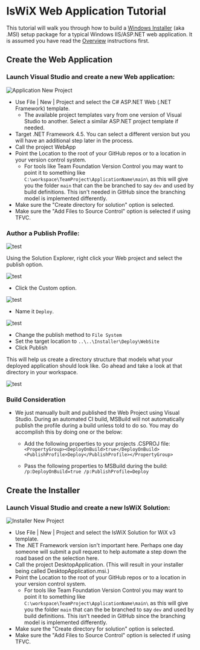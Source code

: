 # IsWiX Web Application Tutorial

This tutorial will walk you through how to build a [Windows Installer](https://msdn.microsoft.com/en-us/library/windows/desktop/cc185688(v=vs.85).aspx) (aka .MSI) setup package for a typical Windows IIS/ASP.NET web application.  It is assumed you have read the [Overview](https://github.com/iswix-llc/iswix-tutorials) instructions first.

## Create the Web Application

### Launch Visual Studio and create a new Web application:

![Application New Project](/Images/web-application/Web-NewProject.png)

* Use File | New | Project and select the C# ASP.NET Web (.NET Framework) template.
  * The available project templates vary from one version of Visual Studio to another.  Select a similar ASP.NET project template if needed.
* Target .NET Framework 4.5. You can select a different version but you will have an additional step later in the process.
* Call the project WebApp
* Point the Location to the root of your GitHub repos or to a location in your version control system.
   * For tools like Team Foundation Version Control you may want to point it to something like `C:\workspace\TeamProject\ApplicationName\main\` as this will give you the folder `main` that can the be branched to say `dev` and used by build definitions.   This isn't needed in GitHub since the branching model is implemented differently.
* Make sure the "Create directory for solution" option is selected.
* Make sure the "Add Files to Source Control" option is selected if using TFVC.

### Author a Publish Profile:
![test](/Images/web-application/Web-Publish.png)

Using the Solution Explorer, right click your Web project and select the publish option.

![test](/Images/web-application/Web-Publish2.png)

* Click the Custom option.

![test](/Images/web-application/Web-Publish3.png)

* Name it `Deploy`.

![test](/Images/web-application/Web-Publish4.png)

* Change the publish method to `File System`
* Set the target location to `..\..\Installer\Deploy\WebSite`
* Click Publish

This will help us create a directory structure that models what your deployed application should look like.  Go ahead and take a look at that directory in your workspace.

![test](/Images/web-application/Web-Publish5.png)

### Build Consideration

* We just manually built and published the Web Project using Visual Studio.  During an automated CI build, MSBuild will not automatically publish the profile during a build unless told to do so.  You may do accomplish this by doing one or the below:

  * Add the following properties to your projects .CSPROJ file: `<PropertyGroup><DeployOnBuild>true</DeployOnBuild>  <PublishProfile>Deploy</PublishProfile></PropertyGroup>`

  * Pass the following properties to MSBuild during the build: `/p:DeployOnBuild=true /p:PublishProfile=Deploy`


## Create the Installer

### Launch Visual Studio and create a new IsWiX Solution:

![Installer New Project](/Images/web-application/Installer-NewProject.png)

* Use File | New | Project and select the IsWiX Solution for WiX v3 template.
* The .NET Framework version isn't important here.  Perhaps one day someone will submit a pull request to help automate a step down the road based on the selection here.
* Call the project DesktopApplication.  (This will result in your installer being called DesktopApplication.msi.)
* Point the Location to the root of your GitHub repos or to a location in your version control system.
   * For tools like Team Foundation Version Control you may want to point it to something like `C:\workspace\TeamProject\ApplicationName\main\` as this will give you the folder `main` that can the be branched to say `dev` and used by build definitions.   This isn't needed in GitHub since the branching model is implemented differently.
* Make sure the "Create directory for solution" option is selected.
* Make sure the "Add Files to Source Control" option is selected if using TFVC.
